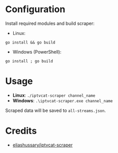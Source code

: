 # Configuration
Install required modules and build scraper:
- Linux:
```
go install && go build
```
- Windows (PowerShell):
```
go install ; go build
```
# Usage
- **Linux**: `./iptvcat-scraper channel_name`
- **Windows**: `.\iptvcat-scraper.exe channel_name`

Scraped data will be saved to `all-streams.json`.
# Credits
- [eliashussary/iptvcat-scraper](https://github.com/eliashussary/iptvcat-scraper)
